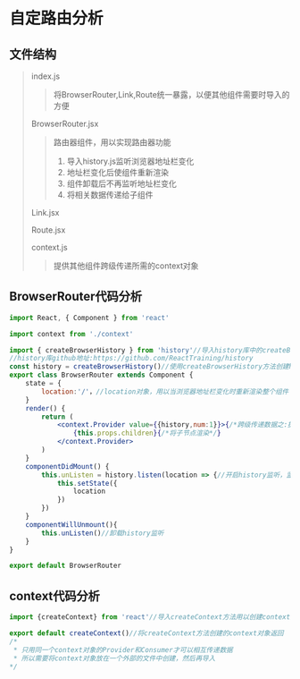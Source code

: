 # 自定路由分析

## 文件结构

> index.js
>
> > 将BrowserRouter,Link,Route统一暴露，以便其他组件需要时导入的方便
>
> BrowserRouter.jsx
>
> > 路由器组件，用以实现路由器功能
> >
> > 1. 导入history.js监听浏览器地址栏变化
> > 2. 地址栏变化后使组件重新渲染
> > 3. 组件卸载后不再监听地址栏变化
> > 4. 将相关数据传递给子组件
>
> Link.jsx
>
> > 
>
> Route.jsx
>
> > 
>
> context.js
>
> >提供其他组件跨级传递所需的context对象

## BrowserRouter代码分析

```jsx
import React, { Component } from 'react'

import context from './context'

import { createBrowserHistory } from 'history'//导入history库中的createBrowserHistory
//history库github地址:https://github.com/ReactTraining/history
const history = createBrowserHistory()//使用createBrowserHistory方法创建history对象
export class BrowserRouter extends Component {
    state = {
        location:'/'，//location对象，用以当浏览器地址栏变化时重新渲染整个组件
    }
    render() {
        return (
            <context.Provider value={{history,num:1}}>{/*跨级传递数据之:提供数据*/}
                {this.props.children}{/*将子节点渲染*/}
            </context.Provider>
        )
    }
    componentDidMount() {
        this.unListen = history.listen(location => {//开启history监听，监听地址栏变化
            this.setState({
                location
            })
        })
    }
    componentWillUnmount(){
        this.unListen()//卸载history监听
    }
}

export default BrowserRouter
```

## context代码分析

```js
import {createContext} from 'react'//导入createContext方法用以创建context对象

export default createContext()//将createContext方法创建的context对象返回
/*
 * 只用同一个context对象的Provider和Consumer才可以相互传递数据
 * 所以需要将context对象放在一个外部的文件中创建，然后再导入
*/
```

